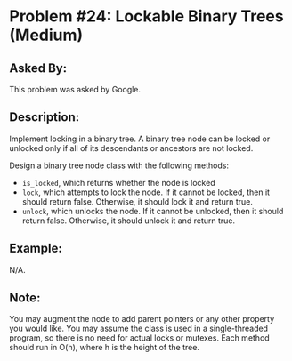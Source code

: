 # Problem #24: Lockable Binary Trees (Medium)

## Asked By:

This problem was asked by Google.

## Description:
 
Implement locking in a binary tree. A binary tree node can be locked or unlocked only if all of its descendants or ancestors are not locked.  

Design a binary tree node class with the following methods:  

- `is_locked`, which returns whether the node is locked
- `lock`, which attempts to lock the node. If it cannot be locked, then it should return false. Otherwise, it should lock it and return true.
- `unlock`, which unlocks the node. If it cannot be unlocked, then it should return false. Otherwise, it should unlock it and return true.

## Example:

N/A.


## Note:

You may augment the node to add parent pointers or any other property you would like. You may assume the class is used in a single-threaded program, so there is no need for actual locks or mutexes. Each method should run in O(h), where h is the height of the tree.

